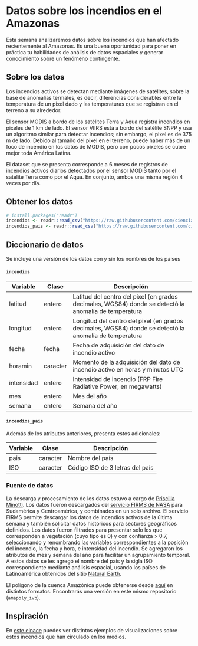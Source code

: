 # Datos sobre los incendios en el Amazonas

Esta semana analizaremos datos sobre los incendios que han afectado recientemente al Amazonas. Es una buena oportunidad para poner en práctica tu habilidades de análisis de datos espaciales y generar conocimiento sobre un fenómeno contingente.

## Sobre los datos

Los incendios activos se detectan mediante imágenes de satélites, sobre la base de anomalías termales, es decir, diferencias considerables entre la temperatura de un pixel dado y las temperaturas que se registran en el terreno a su alrededor.

El sensor MODIS a bordo de los satélites Terra y Aqua registra incendios en pixeles de 1 km de lado. El sensor VIIRS está a bordo del satélite SNPP y usa un algoritmo similar para detectar incendios; sin embargo, el pixel es de 375 m de lado. Debido al tamaño del pixel en el terreno, puede haber más de un foco de incendio en los datos de MODIS, pero con pocos pixeles se cubre mejor toda América Latina.

El dataset que se presenta corresponde a 6 meses de registros de incendios activos diarios detectados por el sensor MODIS tanto por el satelite Terra como por el Aqua. En conjunto, ambos una misma región 4 veces por día.


## Obtener los datos

```r
# install.packages("readr")
incendios <- readr::read_csv("https://raw.githubusercontent.com/cienciadedatos/datos-de-miercoles/master/datos/2019/2019-09-11/incendios.zicsv")
incendios_pais <- readr::read_csv("https://raw.githubusercontent.com/cienciadedatos/datos-de-miercoles/master/datos/2019/2019-09-11/incendios_pais.csv")
```


## Diccionario de datos

Se incluye una versión de los datos con y sin los nombres de los países

#### `incendios`

Variable | Clase | Descripción
-- | -- | --
latitud | entero | Latitud del centro del pixel (en grados decimales, WGS84) donde se detectó la anomalía de temperatura
longitud | entero | Longitud del centro del pixel (en grados decimales, WGS84) donde se detectó la anomalía de temperatura
fecha | fecha | Fecha de adquisición del dato de incendio activo
horamin | caracter | Momento de la adquisición del dato de incendio activo en horas y minutos UTC
intensidad | entero | Intensidad de incendio (FRP Fire Radiative Power, en megawatts)
mes | entero | Mes del año
semana | entero | Semana del año

#### `incendios_pais`

Además de los atributos anteriores, presenta estos adicionales:

Variable | Clase | Descripción
-- | -- | --
pais | caracter | Nombre del país
ISO | caracter | Código ISO de 3 letras del país


### Fuente de datos

La descarga y procesamiento de los datos estuvo a cargo de [Priscilla Minotti](https://twitter.com/pmnatural). Los datos fueron descargados del [servicio FIRMS de NASA](https://firms.modaps.eosdis.nasa.gov/download/) para Sudamérica y Centroamérica, y combinados en un solo archivo. El servicio FIRMS permite descargar los datos de incendios activos de la última semana y también solicitar datos históricos para sectores geográficos definidos.
Los datos fueron filtrados para presentar solo los que corresponden a vegetación (cuyo tipo es 0) y con confianza > 0.7, seleccionando y renombrando las variables correspondientes a la posición del incendio, la fecha y hora, e intensidad del incendio. Se agregaron los atributos de mes y semana del año para facilitar un agrupamiento temporal. A estos datos se les agregó el nombre del país y la sigla ISO correspondiente mediante análisis espacial, usando los países de Latinoamérica obtenidos del sitio [Natural Earth](http://www.naturalearthdata.com/).

El polígono de la cuenca Amazónica puede obtenerse desde [aquí](http://worldmap.harvard.edu/data/geonode:amapoly_ivb) en distintos formatos. Encontrarás una versión en este mismo repositorio (`amapoly_ivb`).

## Inspiración
En [este elnace](https://es.mongabay.com/2019/08/prayforamazonas-imagenes-satelitales/) puedes ver distintos ejemplos de visualizaciones sobre estos incendios que han circulado en los medios.
